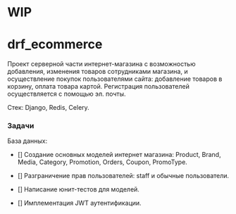 # WIP
# drf_ecommerce

Проект серверной части интернет-магазина с возможностью добавления, изменения товаров сотрудниками магазина, и осуществление покупок пользователями сайта: добавление товаров в корзину, оплата товара картой. Регистрация пользователей осуществляется с помощью эл. почты. 

Стек: Django, Redis, Celery.

### Задачи
База данных:

- [] Создание основных моделей интернет магазина: Product, Brand, Media, Category, Promotion,  Orders, Coupon, PromoType.

- [] Разграничение прав пользователей: staff и обычные пользователи.

- [] Написание юнит-тестов для моделей.

- [] Имплементация JWT аутентификации.
